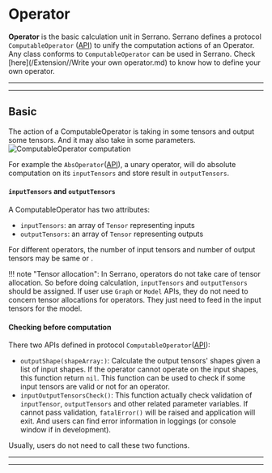 # Operator

__Operator__ is the basic calculation unit in Serrano. Serrano defines a protocol `ComputableOperator` ([API](http://serrano-lib.org/docs/latest/api/Protocols/ComputableOperator.html)) to unify the computation actions of an Operator.
Any class conforms to `ComputableOperator` can be used in Serrano. 
Check [here](/Extension//Write your own operator.md) to know how to define your own operator.

<hr>
<hr>

## Basic
The action of a ComputableOperator is taking in some tensors and output some tensors. And it may also take in some parameters.
![ComputableOperator computation](/imgs/operator_intro.png)

For example the `AbsOperator`([API](http://serrano-lib.org/docs/latest/api/Classes/AbsOperator.html)), a unary operator, will do absolute computation on its `inputTensors` and store result in `outputTensors`.

#### `inputTensors` and `outputTensors`
A ComputableOperator has two attributes:

- `inputTensors`: an array of `Tensor` representing inputs
- `outputTensors`: an array of `Tensor` representing outputs

For different operators, the number of input tensors and number of output tensors may be same or <noscript></noscript>.

!!! note "Tensor allocation":
	In Serrano, operators do not take care of tensor allocation. So before doing calculation, `inputTensors` and `outputTensors` should be assigned.
	If user use `Graph` or `Model` APIs, they do not need to concern tensor allocations for operators.
	They just need to feed in the input tensors for the model.

#### Checking before computation
There two APIs defined in protocol `ComputableOperator`([API](http://serrano-lib.org/docs/latest/api/Protocols/ComputableOperator.html)):

- `outputShape(shapeArray:)`: Calculate the output tensors' shapes given a list of input shapes. If the operator cannot operate on the input shapes, this function return `nil`.
This function can be used to check if some input tensors are valid or not for an operator.
- `inputOutputTensorsCheck()`: This function actually check validation of `inputTensor`, `outputTensors` and other related parameter variables. If cannot pass validation, `fatalError()` will be raised and application will exit. And users can find error information in loggings (or console window if in development).

Usually, users do not need to call these two functions.

<hr>
<hr>